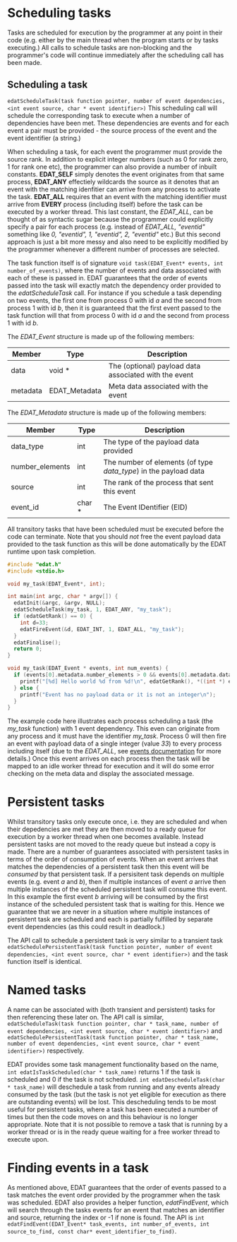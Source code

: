 # Scheduling tasks

Tasks are scheduled for execution by the programmer at any point in their code (e.g. either by the main thread when the program starts or by tasks executing.) All calls to schedule tasks are non-blocking and the programmer's code will continue immediately after the scheduling call has been made. 

## Scheduling a task
`edatScheduleTask(task function pointer, number of event dependencies, <int event source, char * event identifier>)` This scheduling call will schedule the corresponding task to execute when a number of dependencies have been met. These dependencies are events and for each event a pair must be provided - the source process of the event and the event identifier (a string.) 

When scheduling a task, for each event the programmer must provide the source rank. In addition to explicit integer numbers (such as 0 for rank zero, 1 for rank one etc), the programmer can also provide a number of inbuilt constants. __EDAT_SELF__ simply denotes the event originates from that same process, __EDAT_ANY__ effectiely wildcards the source as it denotes that an event with the matching idenfitier can arrive from any process to activate the task. __EDAT_ALL__ requires that an event with the matching identifier must arrive from __EVERY__ process (including itself) before the task can be executed by a worker thread. This last constant, the _EDAT_ALL_, can be thought of as syntactic sugar because the programmer could explicitly specify a pair for each process (e.g. instead of _EDAT_ALL, "eventid"_ something like _0, "eventid", 1, "eventid", 2, "eventid"_ etc.) But this second approach is just a bit more messy and also need to be explicitly modified by the programmer whenever a different number of processes are selected.

The task function itself is of signature `void task(EDAT_Event* events, int number_of_events)`, where the number of events and data associated with each of these is passed in. EDAT guarantees that the order of events passed into the task will exactly match the dependency order provided to the _edatScheduleTask_ call. For instance if you schedule a task depending on two events, the first one from process 0 with id _a_ and the second from process 1 with id _b_, then it is guaranteed that the first event passed to the task function will that from process 0 with id _a_ and the second from process 1 with id _b_. 

The _EDAT_Event_ structure is made up of the following members:

Member | Type | Description
------ | ---- | -----------
data | void * | The (optional) payload data associated with the event
metadata | EDAT_Metadata | Meta data associated with the event

The _EDAT_Metadata_ structure is made up of the following members:

Member | Type | Description
------ | ---- | -----------
data_type | int | The type of the payload data provided
number_elements | int | The number of elements (of type _data_type_) in the payload data
source | int | The rank of the process that sent this event
event_id | char * | The Event IDentifier (EID)

All transitory tasks that have been scheduled must be executed before the code can terminate. Note that you should *not* free the event payload data provided to the task function as this will be done automatically by the EDAT runtime upon task completion.

```c
#include "edat.h"
#include <stdio.h>

void my_task(EDAT_Event*, int);

int main(int argc, char * argv[]) {
  edatInit(&argc, &argv, NULL);
  edatScheduleTask(my_task, 1, EDAT_ANY, "my_task");
  if (edatGetRank() == 0) {
    int d=33;
    edatFireEvent(&d, EDAT_INT, 1, EDAT_ALL, "my_task");
  }
  edatFinalise();
  return 0;
}

void my_task(EDAT_Event * events, int num_events) {
  if (events[0].metadata.number_elements > 0 && events[0].metadata.data_type == EDAT_INT) {
    printf("[%d] Hello world %d from %d!\n", edatGetRank(), *((int *) events[0].data), events[0].metadata.source);
  } else {
    printf("Event has no payload data or it is not an integer\n");
  }
}
```

The example code here illustrates each process scheduling a task (the _my_task_ function) with 1 event dependency. This even can originate from any process and it must have the identifier _my_task_. Process 0 will then fire an event with payload data of a single integer (value _33_) to every process including itself (due to the _EDAT_ALL_, see <a href="https://github.com/EPCCed/edat/blob/master/docs/events.md">events documentation</a> for more details.) Once this event arrives on each process then the task will be mapped to an idle worker thread for execution and it will do some error checking on the meta data and display the associated message.

# Persistent tasks
Whilst transitory tasks only execute once, i.e. they are scheduled and when their depedencies are met they are then moved to a ready queue for execution by a worker thread when one becomes available. Instead persistent tasks are not moved to the ready queue but instead a copy is made. There are a number of guarantees associated with persistent tasks in terms of the order of consumption of events. When an event arrives that matches the dependencies of a persistent task then this event will be _consumed_ by that persistent task. If a persisitent task depends on multiple events (e.g. event _a_ and _b_), then if multiple instances of event _a_ arrive then multiple instances of the scheduled persistent task will consume this event. In this example the first event _b_ arriving will be consumed by the first instance of the scheduled persistent task that is waiting for this. Hence we guarantee that we are never in a situation where multiple instances of persistent task are scheduled and each is partially fulfilled by separate event dependencies (as this could result in deadlock.)  

The API call to schedule a persistent task is very similar to a transient task `edatSchedulePersistentTask(task function pointer, number of event dependencies, <int event source, char * event identifier>)` and the task function itself is identical.

# Named tasks
A name can be associated with (both transient and persistent) tasks for then referencing these later on. The API call is similar, `edatScheduleTask(task function pointer, char * task_name, number of event dependencies, <int event source, char * event identifier>)` and `edatSchedulePersistentTask(task function pointer, char * task_name, number of event dependencies, <int event source, char * event identifier>)` respectively.

EDAT provides some task management functionality based on the name, `int edatIsTaskScheduled(char * task_name)` returns 1 if the task is scheduled and 0 if the task is not scheduled. `int edatDescheduleTask(char * task_name)` will deschedule a task from running and any events already consumed by the task (but the task is not yet eligible for execution as there are outstanding events) will be lost. This descheduling tends to be most useful for persistent tasks, where a task has been executed a number of times but then the code moves on and this behaviour is no longer appropriate. Note that it is not possible to remove a task that is running by a worker thread or is in the ready queue waiting for a free worker thread to execute upon. 

# Finding events in a task
As mentioned above, EDAT guarantees that the order of events passed to a task matches the event order provided by the programmer when the task was scheduled. EDAT also provides a helper function, _edatFindEvent_, which will search through the tasks events for an event that matches an identifier and source, returning the index or -1 if none is found. The API is `int edatFindEvent(EDAT_Event* task_events, int number_of_events, int source_to_find, const char* event_identifier_to_find)`.  
